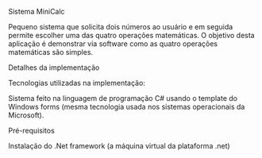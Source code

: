 Sistema MiniCalc

Pequeno sistema que solicita dois números ao usuário e em seguida permite escolher uma das quatro operações matemáticas. 
O objetivo desta aplicação é demonstrar via software como as quatro operações matemáticas são simples.

Detalhes da implementação

Tecnologias utilizadas na implementação:

Sistema feito na linguagem de programação C# usando o template do Windows forms (mesma tecnologia usada nos sistemas operacionais da Microsoft).

Pré-requisitos

Instalação do .Net framework (a máquina virtual da plataforma .net)


